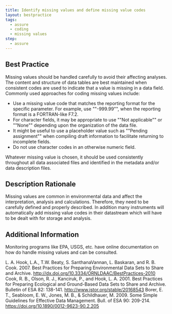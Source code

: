 ```yaml
---
title: Identify missing values and define missing value codes
layout: bestpractice
tags:
  - assure
  - coding
  - missing values
step:
  - assure
---
```


## Best Practice
Missing values should be handled carefully to avoid their affecting analyses. The content and structure of data tables are best maintained when consistent codes are used to indicate that a value is missing in a data field. Commonly used approaches for coding missing values include:
- Use a missing value code that matches the reporting format for the specific parameter. For example, use ""-999.99"", when the reporting format is a FORTRAN-like F7.2.
- For character fields, it may be appropriate to use ""Not applicable"" or ""None"" depending upon the organization of the data file.
- It might be useful to use a placeholder value such as ""Pending assignment"" when compiling draft information to facilitate returning to incomplete fields.
- Do not use character codes in an otherwise numeric field.

Whatever missing value is chosen, it should be used consistently throughout all data associated files and identified in the metadata and/or data description files.

## Description Rationale
Missing values are common in environmental data and affect the interpretation, analysis and calculations. Therefore, they need to be carefully defined and properly described. In addition many instruments will automatically add missing value codes in their datastream which will have to be dealt with for storage and analysis.

## Additional Information

Monitoring programs like EPA, USGS, etc. have online documentation on how do handle missing values and can be consulted.

L. A. Hook, L.A., T.W. Beaty, S. SanthanaVannan, L. Baskaran, and R. B. Cook. 2007. Best Practices for Preparing Environmental Data Sets to Share and Archive. http://dx.doi.org/10.3334/ORNLDAAC/BestPractices-2010
Cook, R. B., Olson, R. J., Kanciruk, P., and Hook, L. A. 2001. Best Practices for Preparing Ecological and Ground-Based Data Sets to Share and Archive. Bulletin of ESA 82: 138-141. http://www.jstor.org/stable/20168543
Borer, E. T., Seabloom, E. W., Jones, M. B., & Schildhauer, M. 2009. Some Simple Guidelines for Effective Data Management. Bull. of ESA 90: 209-214. https://doi.org/10.1890/0012-9623-90.2.205
